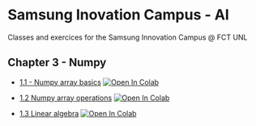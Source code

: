 # Samsung Inovation Campus - AI

Classes and exercices for the Samsung Innovation Campus @ FCT UNL

## Chapter 3 - Numpy

* [1.1 - Numpy array basics](https://github.com/dborges14/SamsungInovationCampus_AI/blob/main/Chapter3_NumPy_I.ipynb)  [![Open In Colab](https://colab.research.google.com/assets/colab-badge.svg)](https://colab.research.google.com/github/dborges14/SamsungInovationCampus_AI/blob/main/Chapter3_NumPy_I.ipynb)

* [1.2 Numpy array operations](https://github.com/dborges14/SamsungInovationCampus_AI/blob/main/Chapter3_NumPy_I.ipynb)  [![Open In Colab](https://colab.research.google.com/assets/colab-badge.svg)](https://colab.research.google.com/github/dborges14/SamsungInovationCampus_AI/blob/main/Chapter3_NumPy_I.ipynb)

* [1.3 Linear algebra](https://github.com/dborges14/SamsungInovationCampus_AI/blob/main/Chapter3_NumPy_I.ipynb)  [![Open In Colab](https://colab.research.google.com/assets/colab-badge.svg)](https://colab.research.google.com/github/dborges14/SamsungInovationCampus_AI/blob/main/Chapter3_NumPy_I.ipynb)
